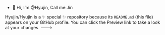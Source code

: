 - 👋 Hi, I’m @Hyujin, Call me Jin

Hyujin/Hyujin is a ✨ special ✨ repository because its `README.md` (this file) appears on your GitHub profile.
You can click the Preview link to take a look at your changes.
--->
